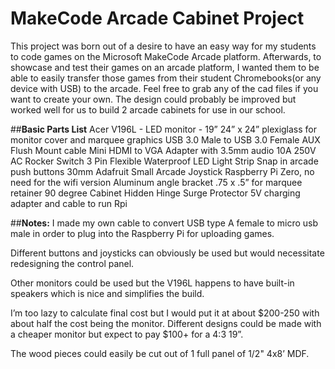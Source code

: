 # MakeCode Arcade Cabinet Project

This project was born out of a desire to have an easy way for my students to code games on the Microsoft MakeCode Arcade platform.  Afterwards, to showcase and test their games on an arcade platform, I wanted them to be able to easily transfer those games from their student Chromebooks(or any device with USB) to the arcade. Feel free to grab any of the cad files if you want to create your own.  The design could probably be improved but worked well for us to build 2 arcade cabinets for use in our school.

##**Basic Parts List**
﻿Acer V196L - LED monitor - 19”
24” x 24” plexiglass for monitor cover and marquee graphics
USB 3.0 Male to USB 3.0 Female AUX Flush Mount cable
Mini HDMI to VGA Adapter with 3.5mm audio
10A 250V AC Rocker Switch 3 Pin
Flexible Waterproof LED Light Strip
Snap in arcade push buttons 30mm
Adafruit Small Arcade Joystick
Raspberry Pi Zero, no need for the wifi version
Aluminum angle bracket .75 x .5” for marquee retainer
90 degree Cabinet Hidden Hinge
Surge Protector
5V charging adapter and cable to run Rpi




##**Notes:**
I made my own cable to convert USB type A female to micro usb male in order to plug into the Raspberry Pi for uploading games.


Different buttons and joysticks can obviously be used but would necessitate redesigning the control panel.  


Other monitors could be used but the V196L happens to have built-in speakers which is nice and simplifies the build.


I’m too lazy to calculate final cost but I would put it at about $200-250 with about half the cost being the monitor.  Different designs could be made with a cheaper monitor but expect to pay $100+ for a 4:3 19”.


The wood pieces could easily be cut out of 1 full panel of 1/2" 4x8’ MDF.

